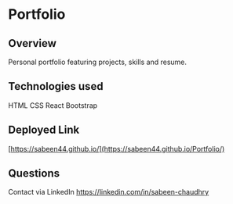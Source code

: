 # Portfolio

## Overview

Personal portfolio featuring projects, skills and resume.

## Technologies used

HTML
CSS
React
Bootstrap


## Deployed Link

[https://sabeen44.github.io/](https://sabeen44.github.io/Portfolio/)

## Questions

Contact via LinkedIn https://linkedin.com/in/sabeen-chaudhry
